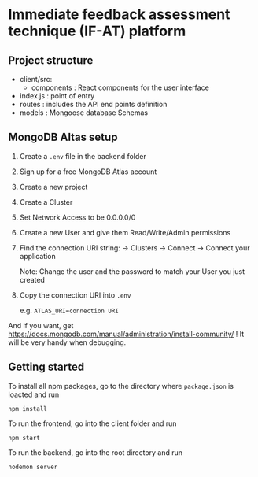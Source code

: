 # Immediate feedback assessment technique (IF-AT) platform

## Project structure
- client/src:
    - components : React components for the user interface
- index.js : point of entry
- routes : includes the API end points definition
- models : Mongoose database Schemas

## MongoDB Altas setup
 
1. Create a ```.env``` file in the backend folder
2. Sign up for a free MongoDB Atlas account
3. Create a new project
4. Create a Cluster
5. Set Network Access to be 0.0.0.0/0
6. Create a new User and give them Read/Write/Admin permissions
7. Find the connection URI string:
   -> Clusters -> Connect -> Connect your application
   
   Note: Change the user and the password to match your User you just created
8. Copy the connection URI into ```.env```

    e.g. ```ATLAS_URI=connection URI```
    
And if you want, get https://docs.mongodb.com/manual/administration/install-community/ ! It will be very handy when debugging.



## Getting started

To install all npm packages, go to the directory where ```package.json``` is loacted and run
```angular2html
npm install
```
To run the frontend, go into the client folder and run
```angular2html
npm start
```
To run the backend, go into the root directory and run
```angular2html
nodemon server
```





 

